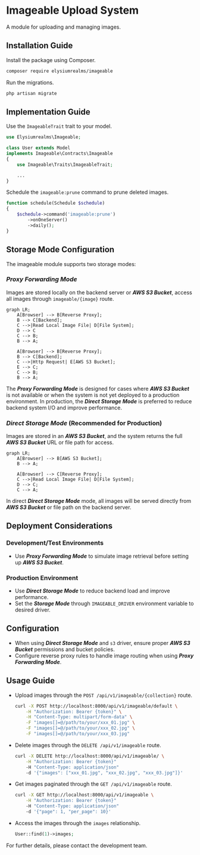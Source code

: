# Imageable Upload System

A module for uploading and managing images.

## Installation Guide

Install the package using Composer.

```bash
composer require elysiumrealms/imageable
```

Run the migrations.

```bash
php artisan migrate
```

## Implementation Guide

Use the `ImageableTrait` trait to your model.

```php
use Elysiumrealms\Imageable;

class User extends Model
implements Imageable\Contracts\Imageable
{
    use Imageable\Traits\ImageableTrait;

    ...
}
```

Schedule the `imageable:prune` command to prune deleted images.

```php
function schedule(Schedule $schedule)
{
    $schedule->command('imageable:prune')
        ->onOneServer()
        ->daily();
}
```

## Storage Mode Configuration

The imageable module supports two storage modes:

### **_Proxy Forwarding Mode_**

Images are stored locally on the backend server or **_AWS S3 Bucket_**, access all images through `imageable/{image}` route.

```mermaid
graph LR;
    A[Browser] --> B[Reverse Proxy];
    B --> C[Backend];
    C -->|Read Local Image File| D[File System];
    D --> C
    C --> B;
    B --> A;

    A[Browser] --> B[Reverse Proxy];
    B --> C[Backend];
    C -->|Http Request| E[AWS S3 Bucket];
    E --> C;
    C --> B;
    B --> A;
```

The **_Proxy Forwarding Mode_** is designed for cases where **_AWS S3 Bucket_** is not available or when the system is not yet deployed to a production environment. In production, the **_Direct Storage Mode_** is preferred to reduce backend system I/O and improve performance.

### **_Direct Storage Mode_** (Recommended for Production)

Images are stored in an **_AWS S3 Bucket_**, and the system returns the full **_AWS S3 Bucket_** URL or file path for access.

```mermaid
graph LR;
    A[Browser] --> B[AWS S3 Bucket];
    B --> A;

    A[Browser] --> C[Reverse Proxy];
    C -->|Read Local Image File| D[File System];
    D --> C;
    C --> A;
```

In direct **_Direct Storage Mode_** mode, all images will be served directly from **_AWS S3 Bucket_** or file path on the backend server.

## Deployment Considerations

### **Development/Test Environments**

-   Use **_Proxy Forwarding Mode_** to simulate image retrieval before setting up **_AWS S3 Bucket_**.

### **Production Environment**

-   Use **_Direct Storage Mode_** to reduce backend load and improve performance.
-   Set the **_Storage Mode_** through `IMAGEABLE_DRIVER` environment variable to desired driver.

## Configuration

-   When using **_Direct Storage Mode_** and `s3` driver, ensure proper **_AWS S3 Bucket_** permissions and bucket policies.
-   Configure reverse proxy rules to handle image routing when using **_Proxy Forwarding Mode_**.

## Usage Guide

-   Upload images through the `POST /api/v1/imageable/{collection}` route.

    ```bash
    curl -X POST http://localhost:8000/api/v1/imageable/default \
        -H "Authorization: Bearer {token}" \
        -H "Content-Type: multipart/form-data" \
        -F "images[]=@/path/to/your/xxx_01.jpg" \
        -F "images[]=@/path/to/your/xxx_02.jpg" \
        -F "images[]=@/path/to/your/xxx_03.jpg"
    ```

-   Delete images through the `DELETE /api/v1/imageable` route.

    ```bash
    curl -X DELETE http://localhost:8000/api/v1/imageable/ \
        -H "Authorization: Bearer {token}"
        -H "Content-Type: application/json"
        -d '{"images": ["xxx_01.jpg", "xxx_02.jpg", "xxx_03.jpg"]}'
    ```

-   Get images paginated through the `GET /api/v1/imageable` route.

    ```bash
    curl -X GET http://localhost:8000/api/v1/imageable \
        -H "Authorization: Bearer {token}"
        -H "Content-Type: application/json"
        -d '{"page": 1, "per_page": 10}'
    ```

-   Access the images through the `images` relationship.

    ```php
    User::find(1)->images;
    ```

For further details, please contact the development team.
